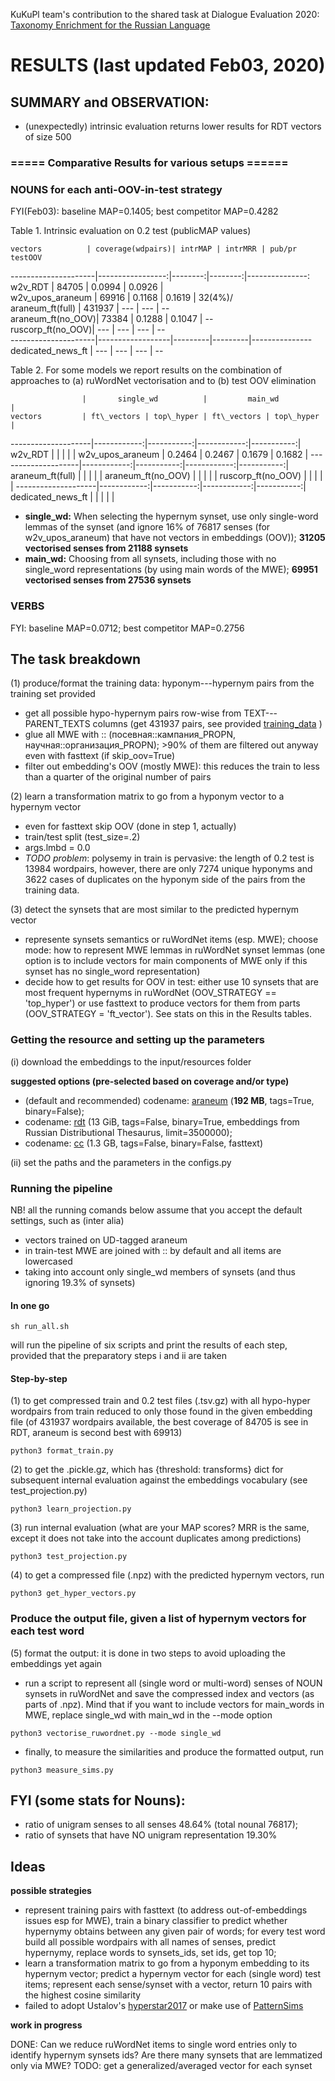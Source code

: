 KuKuPl team's contribution to the shared task at Dialogue Evaluation 2020: [Taxonomy Enrichment for the Russian Language](https://competitions.codalab.org/competitions/22168)

# RESULTS (last updated Feb03, 2020)

## SUMMARY and OBSERVATION:
* (unexpectedly) intrinsic evaluation returns lower results for RDT vectors of size 500

### ===== Comparative Results for various setups ======
### NOUNS for each anti-OOV-in-test strategy
FYI(Feb03): baseline MAP=0.1405; best competitor MAP=0.4282

Table 1. Intrinsic evaluation on 0.2 test (publicMAP values)

    vectors          | coverage(wdpairs)| intrMAP | intrMRR | pub/pr testOOV 
---------------------|-----------------:|--------:|--------:|---------------:
     w2v\_RDT        |      84705       |  0.0994 | 0.0926  |                
 w2v\_upos\_araneum  |      69916       |  0.1168 | 0.1619  |  32(4%)/       
 araneum\_ft(full)   |     431937       |     --- |    ---  |     --         
 araneum\_ft(no\_OOV)|      73384       |  0.1288 | 0.1047  |     --         
 ruscorp\_ft(no\_OOV)|        ---       |     --- |    ---  |     --         
---------------------|------------------|---------|---------|---------------
 dedicated\_news\_ft |        ---       |     --- |    ---  |     --         

Table 2. For some models we report results on the combination of approaches to (a) ruWordNet vectorisation and to (b) test OOV elimination

                    |       single_wd          |         main_wd          |
    vectors         | ft\_vectors | top\_hyper | ft\_vectors | top\_hyper |
--------------------|------------:|-----------:|------------:|-----------:|
     w2v_RDT        |             |            |             |            |
 w2v\_upos_araneum  |    0.2464   |   0.2467   |   0.1679    |  0.1682    |
--------------------|------------:|-----------:|------------:|-----------:|
 araneum\_ft(full)  |             |            |             |            |
 araneum_ft(no_OOV) |             |            |             |            |
 ruscorp_ft(no_OOV) |             |            |             |            |
--------------------|------------:|-----------:|------------:|-----------:|
 dedicated_news_ft  |             |            |             |            |

* **single_wd:** When selecting the hypernym synset, use only single-word lemmas of the synset (and ignore  16% of 76817 senses (for w2v_upos_araneum) that have not vectors in embeddings (OOV)); **31205 vectorised senses from 21188 synsets**
* **main_wd:** Choosing from all synsets, including those with no single_word representations (by using main words of the MWE); **69951 vectorised senses from 27536 synsets**



                                                               


### VERBS
FYI: baseline MAP=0.0712; best competitor MAP=0.2756

## The task breakdown

(1) produce/format the training data: hyponym---hypernym pairs from the training set provided 
* get all possible hypo-hypernym pairs row-wise from TEXT---PARENT\_TEXTS columns (get 431937 pairs, see provided [training\_data](https://github.com/dialogue-evaluation/taxonomy-enrichment/blob/master/data/training_data/training_nouns.tsv) )
* glue all MWE with :: (посевная::кампания_PROPN, научная::организация_PROPN); >90% of them  are filtered out anyway even with fasttext (if skip_oov=True)
* filter out embedding's OOV (mostly MWE): this reduces the train to less than a quarter of the original number of pairs

(2) learn a transformation matrix to go from a hyponym vector to a hypernym vector
* even for fasttext skip OOV (done in step 1, actually)
* train/test split (test_size=.2)
* args.lmbd = 0.0
* _TODO problem_: polysemy in train is pervasive: the length of 0.2 test is 13984 wordpairs, however, there are only 7274 unique hyponyms and 3622 cases of duplicates on the hyponym side of the pairs from the training data.

(3) detect the synsets that are most similar to the predicted hypernym vector
* represente synsets semantics or ruWordNet items (esp. MWE); choose mode: how to represent MWE lemmas in ruWordNet synset lemmas (one option is to include vectors for main components of MWE only if this synset has no single_word representation)
* decide how to get results for OOV in test: either use 10 synsets that are most frequent hypernyms in ruWordNet (OOV\_STRATEGY == 'top\_hyper') or use fasttext to produce vectors for them from parts (OOV\_STRATEGY = 'ft\_vector'). See stats on this in the Results tables.

### Getting the resource and setting up the parameters
(i) download the embeddings to the input/resources folder

**suggested options (pre-selected based on coverage and/or type)**

* (default and recommended) codename: [araneum](https://rusvectores.org/static/models/rusvectores4/araneum/araneum_upos_skipgram_300_2_2018.vec.gz) (**192 MB**, tags=True, binary=False); 
* codename: [rdt](http://panchenko.me/data/dsl-backup/w2v-ru/all.norm-sz500-w10-cb0-it3-min5.w2v) (13 GiB, tags=False, binary=True, embeddings from Russian Distributional Thesaurus, limit=3500000);
* codename: [cc](https://dl.fbaipublicfiles.com/fasttext/vectors-crawl/cc.ru.300.vec.gz) (1.3 GB, tags=False, binary=False, fasttext)

(ii) set the paths and the parameters in the configs.py 

### Running the pipeline
NB! all the running comands below assume that you accept the default settings, such as (inter alia)

* vectors trained on UD-tagged araneum
* in train-test MWE are joined with :: by default and all items are lowercased
* taking into account only single_wd members of synsets (and thus ignoring 19.3% of synsets)

#### In one go

```
sh run_all.sh
```
will run the pipeline of six scripts and print the results of each step, provided that the preparatory steps i and ii are taken

#### Step-by-step

(1) to get compressed train and 0.2 test files (.tsv.gz) with all hypo-hyper wordpairs from train reduced to only those found in the given embedding file (of 431937 wordpairs available, the best coverage of 84705 is see in RDT, araneum is second best with 69913)

```{r, engine='python3', count_lines}
python3 format_train.py 
```

(2) to get the .pickle.gz, which has {threshold: transforms} dict for subsequent internal evaluation against the embeddings vocabulary (see test_projection.py)

```
python3 learn_projection.py
```

(3) run internal evaluation (what are your MAP scores? MRR is the same, except it does not take into the account duplicates among predictions)

```
python3 test_projection.py
```

(4) to get a compressed file (.npz) with the predicted hypernym vectors, run 

```
python3 get_hyper_vectors.py
```
### Produce the output file, given a list of hypernym vectors for each test word
(5) format the output: it is done in two steps to avoid uploading the embeddings yet again

* run a script to represent all (single word or multi-word) senses of NOUN synsets in ruWordNet and save the compressed index and vectors (as parts of .npz). Mind that if you want to include vectors for main\_words in MWE, replace single\_wd with main\_wd in the --mode option

```
python3 vectorise_ruwordnet.py --mode single_wd
```

* finally, to measure the similarities and produce the formatted output, run 

```
python3 measure_sims.py
```


## FYI (some stats for Nouns): 
* ratio of unigram senses to all senses 48.64% (total nounal 76817); 
* ratio of synsets that have NO unigram representation 19.30%

## Ideas
**possible strategies**

* represent training pairs with fasttext (to address out-of-embeddings issues esp for MWE), train a binary classifier to predict whether hypernymy obtains between any given pair of words; for every test word build all possible wordpairs with all names of senses, predict hypernymy, replace words to synsets_ids, set ids, get top 10;
* learn a transformation matrix to go from a hyponym embedding to its hypernym vector; predict a hypernym vector for each (single word) test items; represent each sense/synset with a vector, return 10 pairs with the highest cosine similarity 
* failed to adopt Ustalov's [hyperstar2017](https://arxiv.org/pdf/1707.03903) or make use of [PatternSims](https://github.com/cental/patternsim)

**work in progress**

DONE: Can we reduce ruWordNet items to single word entries only to identify hypernym synsets ids? Are there many synsets that are lemmatized only via MWE?
TODO: get a generalized/averaged vector for each synset


